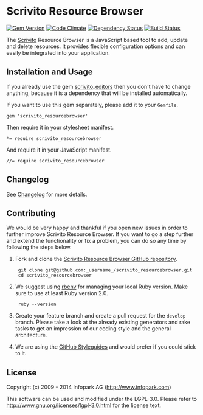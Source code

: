 # Scrivito Resource Browser

[![Gem Version](https://badge.fury.io/rb/scrivito_resourcebrowser.png)](http://badge.fury.io/rb/scrivito_resourcebrowser)
[![Code Climate](https://codeclimate.com/github/infopark/scrivito_resourcebrowser.png)](https://codeclimate.com/github/infopark/scrivito_resourcebrowser)
[![Dependency Status](https://gemnasium.com/infopark/scrivito_resourcebrowser.png)](https://gemnasium.com/infopark/scrivito_resourcebrowser)
[![Build Status](https://travis-ci.org/infopark/scrivito_resourcebrowser.png)](https://travis-ci.org/infopark/scrivito_resourcebrowser)

The [Scrivito](http://scrivito.com) Resource Browser is a JavaScript based tool to add, update and
delete resources. It provides flexible configuration options and can easily be integrated into your
application.

## Installation and Usage

If you already use the gem [scrivito_editors](https://github.com/infopark/scrivito_editors) then you
don't have to change anything, because it is a dependency that will be installed automatically.

If you want to use this gem separately, please add it to your `Gemfile`.

    gem 'scrivito_resourcebrowser'

Then require it in your stylesheet manifest.

    *= require scrivito_resourcebrowser

And require it in your JavaScript manifest.

    //= require scrivito_resourcebrowser


## Changelog

See [Changelog](https://github.com/infopark/scrivito_resourcebrowser/blob/master/CHANGELOG.md) for more
details.


## Contributing

We would be very happy and thankful if you open new issues in order to further improve Scrivito
Resource Browser. If you want to go a step further and extend the functionality or fix a problem,
you can do so any time by following the steps below.

1. Fork and clone the
   [Scrivito Resource Browser GitHub repository](https://github.com/infopark/scrivito_resourcebrowser).

        git clone git@github.com:_username_/scrivito_resourcebrowser.git
        cd scrivito_resourcebrowser

2. We suggest using [rbenv](https://github.com/sstephenson/rbenv/) for managing your local Ruby
   version. Make sure to use at least Ruby version 2.0.

        ruby --version

3. Create your feature branch and create a pull request for the `develop` branch. Please take a
   look at the already existing generators and rake tasks to get an impression of our coding style
   and the general architecture.

4. We are using the [GitHub Styleguides](https://github.com/styleguide) and would prefer if you
   could stick to it.


## License
Copyright (c) 2009 - 2014 Infopark AG (http://www.infopark.com)

This software can be used and modified under the LGPL-3.0. Please refer to
http://www.gnu.org/licenses/lgpl-3.0.html for the license text.

